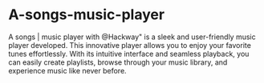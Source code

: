 # A-songs-music-player
A songs | music player with @Hackway" is a sleek and user-friendly music player developed. This innovative player allows you to enjoy your favorite tunes effortlessly. With its intuitive interface and seamless playback, you can easily create playlists, browse through your music library, and experience music like never before.
